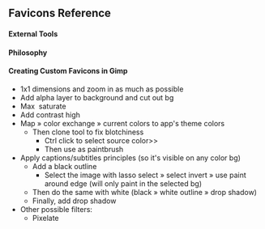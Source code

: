 ## Favicons Reference


#### External Tools



#### Philosophy


#### Creating Custom Favicons in Gimp

- 1x1 dimensions and zoom in as much as possible
- Add alpha layer to background and cut out bg
- Max  saturate
- Add contrast high
- Map » color exchange » current colors to app's theme colors
  - Then clone tool to fix blotchiness
    - Ctrl click to select source color>>
    - Then use as paintbrush
- Apply captions/subtitles principles (so it's visible on any color bg)
  - Add a black outline
    - Select the image with lasso select » select invert » use paint around edge (will only paint in the selected bg)
  - Then do the same with white (black » white outline » drop shadow)
  - Finally, add drop shadow
- Other possible filters:
  - Pixelate